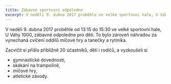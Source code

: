 ```yaml
---
title: Zábavné sportovní odpoledne
excerpt: V neděli 9. dubna 2017 proběhlo ve velké sportovní hale, U Váhy 1000, zábavné odpoledne pro děti.
---
```


V neděli 9. dubna 2017 proběhle od 13:15 do 15:30 ve velké sportovní hale, U Váhy 1000, zábavné odpoledne pro děti. To bylo zároveň náhradou za vynechaná cvičení oddílů míčové hry a tanečky a rytmika.

Zacvičit si přišlo přibližně 20 účastníků, dětí i rodičů, a vyzkoušeli si

* gymnastické dovednosti,
* skákání na trampolíně,
* míčové hry,
* atletické závody.


